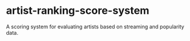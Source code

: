 # artist-ranking-score-system
A scoring system for evaluating artists based on streaming and popularity data.
